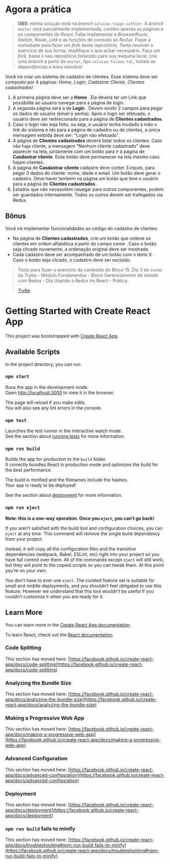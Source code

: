 # Agora a prática

> **OBS:** minha solução está na *branch* `solucao-tiago-sathler`. A *branch* `master` está parcialmente implementada, contém apenas as páginas e os componentes do *React*. Falta implementar o *BrowserRoute*, *Switch*, *Route*, *Link* e as funções de conexão ao *Redux*. Fique a vontadade para fazer um *fork* deste repositório. Tente resolver o exercício de sua forma, modifique o que achar necessário. Faça um *fork*, baixe o seu repositório *forkeado* para sua máquina local, crie uma *branch* a partir da `master`, tipo `solucao-fulano-tal`, instale as dependências e bons estudos!

Você irá criar um sistema de cadastro de clientes. Esse sistema deve ser composto por 4 páginas: *Home*, *Login*, *Cadastrar Cliente*, *Clientes cadastrados*!

1. A primeira página deve ser a **Home** . Ela deverá ter um Link que possibilite ao usuário navegar para a página de login.
2. A segunda página será a de **Login** . Devem existir 2 campos para pegar os dados do usuário (email e senha). Após o login ser efetuado, o usuário deve ser redirecionado para a página de **Clientes cadastrados**.
3. Caso o login não seja feito, ou seja, o usuário tenha mudado à mão o link do sistema e ido para a página de cadastro ou de clientes, a única mensagem exibida deve ser: "Login não efetuado".
4. A página de **Clientes cadastrados** deverá listar todos os clientes. Caso não haja cliente, a mensagem "Nenhum cliente cadastrado" deve aparecer na tela, juntamente com um botão para ir à pagina de **Casdastrar cliente**. Esse botão deve permanecer na tela mesmo caso hajam clientes.
5. A página de **Casdastrar cliente** cadastro deve conter 3 inputs, para pegar 3 dados do cliente: nome, idade e email. Um botão deve gerar o cadastro. Deve haver também na página um botão que leve o usuário para a página de **Clientes cadastrados** .
6. Estados que não necessitem navegar para outros componentes, podem ser guardados internamente. Todos os outros devem ser trafegados via Redux.

## Bônus
Você irá implementar funcionalidades ao código do cadastro de clientes:
* Na página de **Clientes cadastrados**, crie um botão que ordene os clientes em ordem alfabética a partir do campo nome . Caso o botão seja clicado novamente, a ordenação original deve ser mostrada.
* Cada cadastro deve ser acompanhado de um botão com o texto X . Caso o botão seja clicado, o cadastro deve ser excluído.

> Texto para fazer o exercício do conteúdo do Bloco 15, Dia 3 do curso da Trybe - Módulo Fundamentos - Bloco Gerenciamento de estado com Redux - Dia Usando o Redux no React - Prática.


> [Trybe](https://www.betrybe.com/)

# Getting Started with Create React App

This project was bootstrapped with [Create React App](https://github.com/facebook/create-react-app).

## Available Scripts

In the project directory, you can run:

### `npm start`

Runs the app in the development mode.\
Open [http://localhost:3000](http://localhost:3000) to view it in the browser.

The page will reload if you make edits.\
You will also see any lint errors in the console.

### `npm test`

Launches the test runner in the interactive watch mode.\
See the section about [running tests](https://facebook.github.io/create-react-app/docs/running-tests) for more information.

### `npm run build`

Builds the app for production to the `build` folder.\
It correctly bundles React in production mode and optimizes the build for the best performance.

The build is minified and the filenames include the hashes.\
Your app is ready to be deployed!

See the section about [deployment](https://facebook.github.io/create-react-app/docs/deployment) for more information.

### `npm run eject`

**Note: this is a one-way operation. Once you `eject`, you can’t go back!**

If you aren’t satisfied with the build tool and configuration choices, you can `eject` at any time. This command will remove the single build dependency from your project.

Instead, it will copy all the configuration files and the transitive dependencies (webpack, Babel, ESLint, etc) right into your project so you have full control over them. All of the commands except `eject` will still work, but they will point to the copied scripts so you can tweak them. At this point you’re on your own.

You don’t have to ever use `eject`. The curated feature set is suitable for small and middle deployments, and you shouldn’t feel obligated to use this feature. However we understand that this tool wouldn’t be useful if you couldn’t customize it when you are ready for it.

## Learn More

You can learn more in the [Create React App documentation](https://facebook.github.io/create-react-app/docs/getting-started).

To learn React, check out the [React documentation](https://reactjs.org/).

### Code Splitting

This section has moved here: [https://facebook.github.io/create-react-app/docs/code-splitting](https://facebook.github.io/create-react-app/docs/code-splitting)

### Analyzing the Bundle Size

This section has moved here: [https://facebook.github.io/create-react-app/docs/analyzing-the-bundle-size](https://facebook.github.io/create-react-app/docs/analyzing-the-bundle-size)

### Making a Progressive Web App

This section has moved here: [https://facebook.github.io/create-react-app/docs/making-a-progressive-web-app](https://facebook.github.io/create-react-app/docs/making-a-progressive-web-app)

### Advanced Configuration

This section has moved here: [https://facebook.github.io/create-react-app/docs/advanced-configuration](https://facebook.github.io/create-react-app/docs/advanced-configuration)

### Deployment

This section has moved here: [https://facebook.github.io/create-react-app/docs/deployment](https://facebook.github.io/create-react-app/docs/deployment)

### `npm run build` fails to minify

This section has moved here: [https://facebook.github.io/create-react-app/docs/troubleshooting#npm-run-build-fails-to-minify](https://facebook.github.io/create-react-app/docs/troubleshooting#npm-run-build-fails-to-minify)
